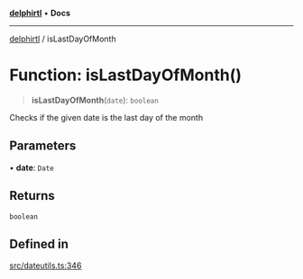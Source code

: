 [**delphirtl**](../README.md) • **Docs**

***

[delphirtl](../globals.md) / isLastDayOfMonth

# Function: isLastDayOfMonth()

> **isLastDayOfMonth**(`date`): `boolean`

Checks if the given date is the last day of the month

## Parameters

• **date**: `Date`

## Returns

`boolean`

## Defined in

[src/dateutils.ts:346](https://github.com/chuacw/delphirtl/blob/05c2ea653decdb53a49ed6866b6aa0d956ef8b01/src/dateutils.ts#L346)
